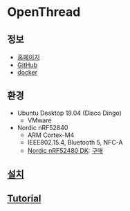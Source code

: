 
# OpenThread


## 정보

* [홈페이지](https://openthread.io/)
* [GitHub](https://github.com/openthread)
* [docker](https://www.docker.com/)


## 환경

* Ubuntu Desktop 19.04 (Disco Dingo)
  * VMware
* Nordic nRF52840
  * ARM Cortex-M4
  * IEEE802.15.4, Bluetooth 5, NFC-A
  * [Nordic nRF52480 DK](https://www.nordicsemi.com/Software-and-Tools/Development-Kits/nRF52840-DK): [구매](http://www.eleparts.co.kr/goods/view?no=6779185)


## [설치](installation.md)


## [Tutorial](tutorial/)
